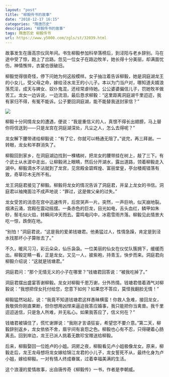 ```yaml
---
layout: "post"
title: "柳毅传书的故事"
date: "2018-12-17 16:15"
categories: "隋唐历史"
description: "柳毅传书的故事"
tags: 隋唐历史 柳毅传书
url: https://www.y5000.com/zgls/st/32039.html
---
```






故事发生在唐高宗仪凤年间。书生柳毅参加科举落榜后，到泾阳与老乡辞别。马在途中受了惊，跑上了岔路。忽见一位女子在路边牧羊，她长得十分美丽，却满面忧伤，神情憔悴，衣裳也很破旧。

柳毅觉得很奇怪，停下问她为何这般模样。女子抽泣着告诉柳毅，她是洞庭湖龙王的小女儿，受父母之命，嫁给泾水龙王的小儿子。本以为门当户对，哪知道夫婿浪荡荒淫，成天与婢女、奴仆鬼混，还经常虐待她。公公婆婆偏信儿子，罚她牧羊做苦工。龙女一边诉说，一边流泪，最后恳求柳毅：“这里距离洞庭湖千里迢迢，我有家归不得，有冤不能诉。公子要回洞庭湖，能不能替我送封家信？”

![](https://img.y5000.com/uploads/allimg/180814/8-1PQ4131100U2.jpg)

柳毅十分同情龙女的遭遇，便说：“我是重信义的人，真恨不得长出翅膀，马上替你将信送到——只是龙宫在洞庭湖深处，凡尘之人，怎么去得呢？”

龙女解下腰带递给柳毅说：“有了它，你就可以畅通无阻了。”说完，再三拜谢。一转眼，龙女和羊群消失了。

柳毅回到家乡，在洞庭湖边找到一棵橘树，把龙女的腰带挂在树上，敲了三下。有个武士从水波中走出，让柳毅闭上眼睛，然后分开湖水，露出道路，领着柳毅走入湖中。柳毅滴水不沾就到了龙宫，见宫殿金碧辉煌、富丽堂皇，亭台楼阁错落有致，奇草珍木无所不有。

龙王洞庭君接见了柳毅。柳毅将龙女的情况告诉了洞庭君，并呈上龙女的书信。洞庭君以袖掩面泣不成声地说：“罪过，这是做父亲的过失。”

龙女受苦的消息在宫中迅速传开，后宫哭声一片。突然，一声巨响，似天崩地裂。烟沸云涌，宫殿在震动摇摆。一条赤色的巨龙，目光如电，舌头血红，鳞甲如朱砂，鬃毛似火焰，转瞬间冲天而去。雷鸣电闪中，冰雹雪雨齐落。柳毅见此情景大吃一惊，跌倒在地。

“别怕！”洞庭君说，“这是我的爱弟钱塘君。他勇猛过人，性情急躁，肯定是到泾水找那坏小子算账去了。”

不久，暖风习习，彩云朵朵，仙乐袅袅。一位美丽的仙女在仪仗队簇拥下，缓缓而出。柳毅定睛一看，正是龙女。又见一人，披紫袍，持青玉，快步而来。洞庭君向柳毅介绍说：“这就是钱塘君。”

洞庭君问：“那个无情无义的小子在哪里？”钱塘君回答说：“被我吃掉了。”

洞庭君摆出盛宴答谢柳毅。龙女对柳毅千恩万谢，分外热情。钱塘君借着酒气对柳毅说：“我想把侄女托付给您，您意下如何？如果您不答应，莫怪我翻脸无情！”

柳毅猛然站起，说：“我竟不知道钱塘君这样愚昧横蛮！你救人急难，接回龙女，我敬佩你刚直果断，但你想用凶悍来逼迫我答应婚事，我只能把你当禽兽。我千里迢迢送信，只是急人所难，并无私心。如果我答应了，信义何在？”

钱塘君被镇住了，慌忙谢罪说：“我刚才言语狂妄，希望您不要介意。”第二天，柳毅辞别返乡，龙女依依不舍，眉宇间有哀怨之色。柳毅也心有不忍，只得硬着心肠离去。回到岸边，龙王已派人挑着无数珍宝赠送给柳毅。

后来，柳毅娶回一位姓卢的小姐。洞房之夜，柳毅看见卢小姐极像龙女。原来，柳毅走后，龙王龙母想将龙女嫁给锦江龙君的小儿子，龙女誓死不从，最终化身为卢小姐，嫁给柳毅。一对有情人终成眷属，过着幸福美满的生活。

这个浪漫的爱情故事，出自唐传奇《柳毅传》一书，作者是李朝威。
